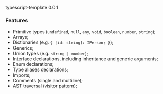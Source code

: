 typescript-template 0.0.1

### Features

* Primitive types (`undefined`, `null`, `any`, `void`, `boolean`, `number`, `string`);
* Arrays;
* Dictionaries (e.g. `{ [id: string]: IPerson; }`);
* Generics;
* Union types (e.g. `string | number`);
* Interface declarations, including inheritance and generic arguments;
* Enum declarations;
* Type aliases declarations;
* Imports;
* Comments (single and multiline);
* AST traversal (visitor pattern);
